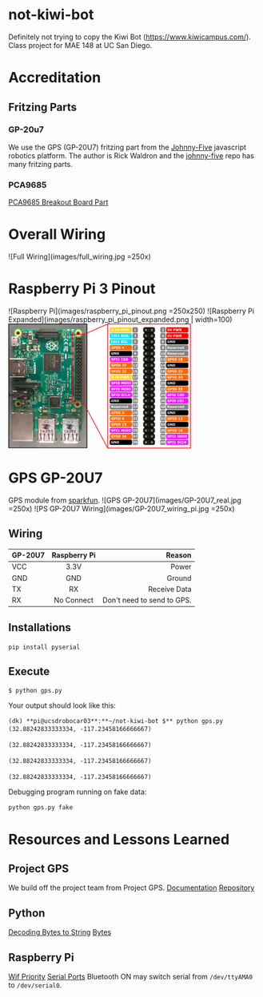 # not-kiwi-bot
Definitely not trying to copy the Kiwi Bot (https://www.kiwicampus.com/). Class project for MAE 148 at UC San Diego.

# Accreditation
## Fritzing Parts
### GP-20u7
We use the GPS (GP-20U7) fritzing part from the [Johnny-Five](http://johnny-five.io/) javascript robotics platform. The author is Rick Waldron and the [johnny-five](https://github.com/rwaldron/johnny-five) repo has many fritzing parts.
### PCA9685
[PCA9685 Breakout Board Part](https://github.com/adafruit/Fritzing-Library/tree/master/parts/retired)
# Overall Wiring
![Full Wiring](images/full_wiring.jpg =250x)
# Raspberry Pi 3 Pinout
![Raspberry Pi](images/raspberry_pi_pinout.png  =250x250)
![Raspberry Pi Expanded](images/raspberry_pi_pinout_expanded.png | width=100)
<img src="images/raspberry_pi_pinout.png" height=250/>

# GPS GP-20U7
GPS module from [sparkfun](https://www.sparkfun.com/products/13740).
![GPS GP-20U7](images/GP-20U7_real.jpg =250x)
![PS GP-20U7 Wiring](images/GP-20U7_wiring_pi.jpg =250x)
## Wiring
| GP-20U7       | Raspberry Pi           | Reason  |
| ------------- |:-------------:| -----:|
| VCC     		| 3.3V 			| Power |
| GND      		| GND      		|   Ground|
| TX 			| RX      		|    Receive Data|
| RX 			| No Connect      |    Don't need to send to GPS. |



## Installations
```
pip install pyserial
```

##  Execute
``` 
$ python gps.py
```
Your output should look like this:  
```
(dk) **pi@ucsdrobocar03**:**~/not-kiwi-bot $** python gps.py
(32.88242833333334, -117.23458166666667)

(32.88242833333334, -117.23458166666667)

(32.88242833333334, -117.23458166666667)

(32.88242833333334, -117.23458166666667)
```

Debugging program running on fake data:
```
python gps.py fake
```

# Resources and Lessons Learned
## Project GPS
We build off the project team from Project GPS.
[Documentation](https://guitar.ucsd.edu/maeece148/index.php/Project_gps)
[Repository](https://github.com/MAE-ECE-148/ProjectGPS)
## Python
[Decoding Bytes to String](https://stackoverflow.com/questions/606191/convert-bytes-to-a-string)
[Bytes](https://stackoverflow.com/questions/6269765/what-does-the-b-character-do-in-front-of-a-string-literal)
## Raspberry Pi
[Wif Priority](https://raspberrypi.stackexchange.com/questions/58304/how-to-set-wifi-network-priority)
[Serial Ports](https://www.raspberrypi.org/documentation/configuration/uart.md) Bluetooth ON may switch serial from `/dev/ttyAMA0` to `/dev/serial0`.

